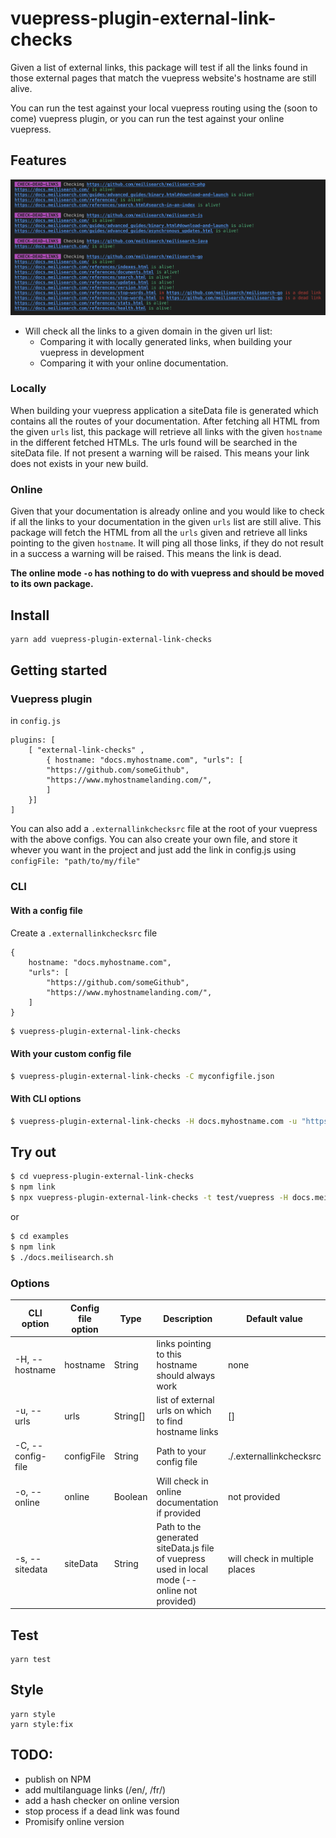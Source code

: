 # vuepress-plugin-external-link-checks

Given a list of external links, this package will test if all the links found in those external pages that match the vuepress website's hostname are still alive.

You can run the test against your local vuepress routing using the (soon to come) vuepress plugin, or you can run the test against your online vuepress.

## Features

![](./assets/demo.png)

- Will check all the links to a given domain in the given url list:
    - Comparing it with locally generated links, when building your vuepress in development
    - Comparing it with your online documentation.

### Locally
When building your vuepress application a siteData file is generated which contains all the routes of your documentation.
After fetching all HTML from the given `urls` list, this package will retrieve all links with the given `hostname` in the different fetched HTMLs. The urls found will be searched in the siteData file. If not present a warning will be raised. This means your link does not exists in your new build.

### Online

Given that your documentation is already online and you would like to check if all the links to your documentation in the given `urls` list are still alive.
This package will fetch the HTML from all the `urls` given and retrieve all links pointing to the given `hostname`. It will ping all those links, if they do not result in a success a warning will be raised. This means the link is dead.

**The online mode `-o` has nothing to do with vuepress and should be moved to its own package.**

## Install

```bash
yarn add vuepress-plugin-external-link-checks
```

## Getting started

### Vuepress plugin
in `config.js`
```
plugins: [
    [ "external-link-checks" ,
        { hostname: "docs.myhostname.com", "urls": [
        "https://github.com/someGithub",
        "https://www.myhostnamelanding.com/",
        ]
    }]
]
```

You can also add a `.externallinkchecksrc` file at the root of your vuepress with the above configs.
You can also create your own file, and store it whever you want in the project and just add the link in config.js using `configFile: "path/to/my/file"`

### CLI

#### With a config file
Create a `.externallinkchecksrc` file
```
{
    hostname: "docs.myhostname.com",
    "urls": [
        "https://github.com/someGithub",
        "https://www.myhostnamelanding.com/",
    ]
}
```

```bash
$ vuepress-plugin-external-link-checks
```

#### With your custom config file

```bash
$ vuepress-plugin-external-link-checks -C myconfigfile.json
```

#### With CLI options

```bash
$ vuepress-plugin-external-link-checks -H docs.myhostname.com -u "https://github.com/someGithub,https://www.myhostnamelanding.com/"
```


## Try out


```bash
$ cd vuepress-plugin-external-link-checks
$ npm link
$ npx vuepress-plugin-external-link-checks -t test/vuepress -H docs.meilisearch.com
```
or
```bash
$ cd examples
$ npm link
$ ./docs.meilisearch.sh
```

### Options

| CLI option    | Config file option    | Type      |   Description | Default value |
| ---           | ---                   |      ---  |  ---          | ---           |
| -H, --hostname | hostname  | String | links pointing to this hostname should always work | none           |
| -u, --urls | urls  | String[] | list of external urls on which to find hostname links | []           |
| -C, --config-file | configFile  | String | Path to your config file  | ./.externallinkchecksrc           |
| -o, --online | online  | Boolean | Will check in online documentation if provided | not provided  |
| -s, --sitedata | siteData  | String | Path to the generated siteData.js file of vuepress used in local mode (--online not provided) | will check in multiple places  |

## Test
```
yarn test
```

## Style
```
yarn style
yarn style:fix
```

## TODO:

- publish on NPM
- add multilanguage links (/en/, /fr/)
- add a hash checker on online version
- stop process if a dead link was found
- Promisify online version
